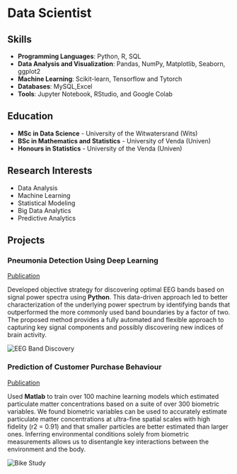 # Data Scientist
## Skills

- **Programming Languages**: Python, R, SQL
- **Data Analysis and Visualization**: Pandas, NumPy, Matplotlib, Seaborn, ggplot2
- **Machine Learning**: Scikit-learn, Tensorflow and Tytorch
- **Databases**: MySQL,Excel
- **Tools**: Jupyter Notebook, RStudio, and Google Colab

## Education

- **MSc in Data Science** - University of the Witwatersrand (Wits)
- **BSc in Mathematics and Statistics** - University of Venda (Univen)
- **Honours in Statistics** - University of the Venda (Univen)

## Research Interests

- Data Analysis
- Machine Learning
- Statistical Modeling
- Big Data Analytics
- Predictive Analytics


## Projects
###   Pneumonia Detection Using Deep Learning
[Publication](https://www.mdpi.com/1424-8220/22/8/3048)

Developed objective strategy for discovering optimal EEG bands based on signal power spectra using **Python**. This data-driven approach led to better characterization of the underlying power spectrum by identifying bands that outperformed the more commonly used band boundaries by a factor of two. The proposed method provides a fully automated and flexible approach to capturing key signal components and possibly discovering new indices of brain activity.

![EEG Band Discovery](/assets/img/eeg_band_discovery.jpeg)

### Prediction of Customer Purchase Behaviour
[Publication](https://www.mdpi.com/1424-8220/22/11/4240)

Used **Matlab** to train over 100 machine learning models which estimated particulate matter concentrations based on a suite of over 300 biometric variables. We found biometric variables can be used to accurately estimate particulate matter concentrations at ultra-fine spatial scales with high fidelity (r2 = 0.91) and that smaller particles are better estimated than larger ones. Inferring environmental conditions solely from biometric measurements allows us to disentangle key interactions between the environment and the body.

![Bike Study](/assets/img/bike_study.jpeg)

